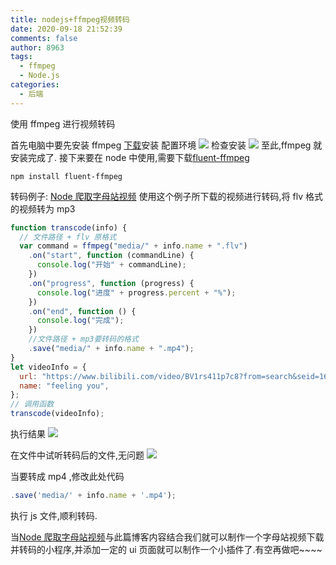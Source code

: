 ```yaml
---
title: nodejs+ffmpeg视频转码
date: 2020-09-18 21:52:39
comments: false
author: 8963
tags:
  - ffmpeg
  - Node.js
categories:
  - 后端
---
```


使用 ffmpeg 进行视频转码

<!-- more -->

首先电脑中要先安装 ffmpeg
[下载](http://ffmpeg.org/download.html#build-windows)安装
配置环境
![](https://cdn.jsdelivr.net/gh/K8963/Imageshack@main/blog/202209070847215.jpg)
检查安装
![](https://cdn.jsdelivr.net/gh/K8963/Imageshack@main/blog/202209070917750.jpg)
至此,ffmpeg 就安装完成了.
接下来要在 node 中使用,需要下载[fluent-ffmpeg](https://www.npmjs.com/package/fluent-ffmpeg)

```language
npm install fluent-ffmpeg
```

转码例子:
[Node 爬取字母站视频](https://k8963.github.io/2020/09/13/Node%E7%88%AC%E5%8F%96%E5%AD%97%E6%AF%8D%E7%AB%99%E8%A7%86%E9%A2%91/) 使用这个例子所下载的视频进行转码,将 flv 格式的视频转为 mp3

```javascript
function transcode(info) {
  // 文件路径 + flv 原格式
  var command = ffmpeg("media/" + info.name + ".flv")
    .on("start", function (commandLine) {
      console.log("开始" + commandLine);
    })
    .on("progress", function (progress) {
      console.log("进度" + progress.percent + "%");
    })
    .on("end", function () {
      console.log("完成");
    })
    //文件路径 + mp3要转码的格式
    .save("media/" + info.name + ".mp4");
}
let videoInfo = {
  url: "https://www.bilibili.com/video/BV1rs411p7c8?from=search&seid=16766879598476832298",
  name: "feeling you",
};
// 调用函数
transcode(videoInfo);
```

执行结果
![](https://cdn.jsdelivr.net/gh/K8963/Imageshack@main/blog/202209070848827.jpg)

在文件中试听转码后的文件,无问题
![](https://cdn.jsdelivr.net/gh/K8963/Imageshack@main/blog/202209070848298.jpg)

当要转成 mp4 ,修改此处代码

```javascript
.save('media/' + info.name + '.mp4');
```

执行 js 文件,顺利转码.

当[Node 爬取字母站视频](http://k8963.site/#/article?id=12)与此篇博客内容结合我们就可以制作一个字母站视频下载并转码的小程序,并添加一定的 ui 页面就可以制作一个小插件了.有空再做吧~~~~
